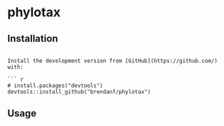 
<!-- README.md is generated from README.Rmd. Please edit that file -->

# phylotax

<!-- badges: start -->

<!-- badges: end -->

## Installation

```` 

Install the development version from [GitHub](https://github.com/) with:

``` r
# install.packages("devtools")
devtools::install_github("brendanf/phylotax")
````

## Usage
